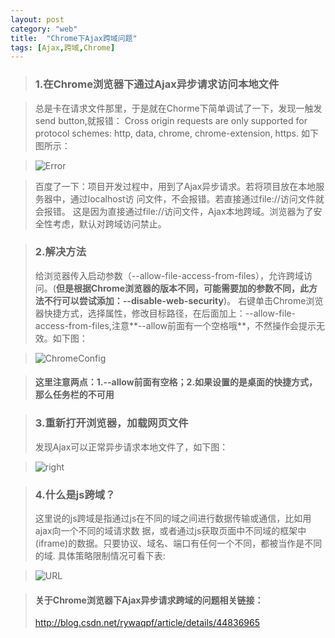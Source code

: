 ```yaml
---
layout: post
category: "web"
title:  "Chrome下Ajax跨域问题"
tags: [Ajax,跨域,Chrome]
---
```

>### 1.在Chrome浏览器下通过Ajax异步请求访问本地文件 ##

>总是卡在请求文件那里，于是就在Chorme下简单调试了一下，发现一触发send button,就报错：
Cross origin requests are only supported for protocol schemes: http, data, chrome, chrome-extension, https. 如下图所示：

>![Error](https://thumbnail0.baidupcs.com/thumbnail/c6dd6875f17eae05c74d4cd127809206?fid=559684340-250528-63401724978248&time=1507258800&rt=pr&sign=FDTAER-DCb740ccc5511e5e8fedcff06b081203-AUvmzVLYzhWg1%2fVsu%2b6OOJRvKRo%3d&expires=8h&chkbd=0&chkv=0&dp-logid=6459013525520315830&dp-callid=0&size=c10000_u10000&quality=90&vuk=559684340&ft=image)

>百度了一下：项目开发过程中，用到了Ajax异步请求。若将项目放在本地服务器中，通过localhost访
问文件，不会报错。若直接通过file://访问文件就会报错。 
这是因为直接通过file://访问文件，Ajax本地跨域。浏览器为了安全性考虑，默认对跨域访问禁止。

>### 2.解决方法
>给浏览器传入启动参数（--allow-file-access-from-files），允许跨域访问。(**但是根据Chrome浏览器的版本不同，可能需要加的参数不同，此方法不行可以尝试添加：--disable-web-security**)。
右键单击Chrome浏览器快捷方式，选择属性，修改目标路径，在后面加上：--allow-file-access-from-files,注意**--allow前面有一个空格哦**，不然操作会提示无效。如下图：


>![ChromeConfig](https://thumbnail0.baidupcs.com/thumbnail/6636ae6048fa5534b16f11a79b075d88?fid=559684340-250528-296555807778460&time=1507258800&rt=pr&sign=FDTAER-DCb740ccc5511e5e8fedcff06b081203-zCNkEb82UVAvtjMNWEoQWTzJjMs%3d&expires=8h&chkbd=0&chkv=0&dp-logid=6459013525520315830&dp-callid=0&size=c10000_u10000&quality=90&vuk=559684340&ft=image)


>#### **这里注意两点：1.--allow前面有空格；2.如果设置的是桌面的快捷方式，那么任务栏的不可用**

>### 3.重新打开浏览器，加载网页文件
>发现Ajax可以正常异步请求本地文件了，如下图：

>![right](https://thumbnail0.baidupcs.com/thumbnail/66514e9422ddf5eee4237d65e6877494?fid=559684340-250528-1050432577709121&time=1507258800&rt=pr&sign=FDTAER-DCb740ccc5511e5e8fedcff06b081203-LUrHBTEdvz%2bxxFbf8w%2fc%2bikw7zU%3d&expires=8h&chkbd=0&chkv=0&dp-logid=6459013525520315830&dp-callid=0&size=c10000_u10000&quality=90&vuk=559684340&ft=image)

>### 4.什么是js跨域？
>这里说的js跨域是指通过js在不同的域之间进行数据传输或通信，比如用ajax向一个不同的域请求数
据，或者通过js获取页面中不同域的框架中(iframe)的数据。只要协议、域名、端口有任何一个不同，都被当作是不同的域.
具体策略限制情况可看下表:

>![URL](https://thumbnail0.baidupcs.com/thumbnail/710313ae901924f6c81049dd547ab836?fid=559684340-250528-877089255275314&time=1507258800&rt=pr&sign=FDTAER-DCb740ccc5511e5e8fedcff06b081203-bAxE0oIauysOgM9VS6v2BN3YAdk%3d&expires=8h&chkbd=0&chkv=0&dp-logid=6459013525520315830&dp-callid=0&size=c10000_u10000&quality=90&vuk=559684340&ft=image)

>#### 关于Chrome浏览器下Ajax异步请求跨域的问题相关链接：
><http://blog.csdn.net/rywaqpf/article/details/44836965>

